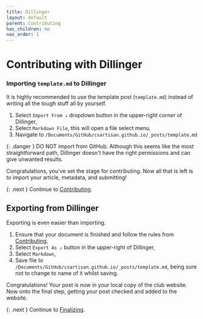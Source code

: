 ```yaml
---
title: Dillinger
layout: default
parent: Contributing
has_children: no
nav_order: 1
---
```


# Contributing with Dillinger

### Importing `template.md` to Dillinger

It is highly recommended to use the template post (`template.md`) instead of writing all the tough stuff all by yourself.

1. Select `Import From ↓` dropdown button in the upper-right corner of Dillinger,
2. Select `Markdown File`, this will open a file select menu,
3. Navigate to `/Documents/GitHub/csartisan.github.io/_posts/template.md`

{: .danger }
DO NOT import from GitHub. Although this seems like the most straightforward path, Dillinger doesn't have the right permissions and can give unwanted results.

Congratulations, you've set the stage for contributing. Now all that is left is to import your article, metadata, and submitting!

{: .next }
Continue to [Contributing](/docs/contributing/dillinger).

## Exporting from Dillinger

Exporting is even easier than importing. 

1. Ensure that your document is finished and follow the rules from [Contributing](/docs/contributing/),
2. Select `Export As ↓` button in the upper-right of Dillinger,
3. Select `Markdown`,
4. Save file to `/Documents/GitHub/csartisan.github.io/_posts/template.md`, being sure not to change to name of it whilst saving.

Congratulations! Your post is now in your local copy of the club website. Now onto the final step, getting your post checked and added to the website.

{: .next }
Continue to [Finalizing](/docs/contributing/finalizing).